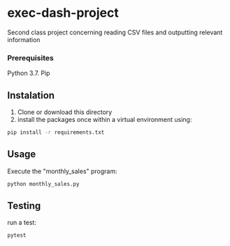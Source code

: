 # exec-dash-project
Second class project concerning reading CSV files and outputting relevant information

### Prerequisites

Python 3.7.
Pip

## Instalation 
1. Clone or download this directory
2. install the packages once within a virtual environment using:

```sh
pip install -r requirements.txt
```
## Usage

Execute the "monthly_sales" program:

```sh
python monthly_sales.py
```
## Testing

run a test:

```sh
pytest
```
